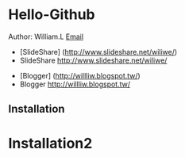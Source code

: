 Hello-Github
============

Author: William.L
[Email](wiliwe@gmail.com)

- [SlideShare] (http://www.slideshare.net/wiliwe/)
- SlideShare <http://www.slideshare.net/wiliwe/>

* [Blogger] (http://willliw.blogspot.tw/)
* Blogger <http://willliw.blogspot.tw/>

Installation
-----------

Installation2
===
